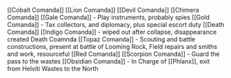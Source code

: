 [[Cobalt Comanda]]
[[Lion Comanda]]
[[Devil Comanda]]
[[Chimera Comanda]]
[[Gale Comanda]] - Play instruments, probably spies
[[Gold Comanda]] - Tax collectors, and diplomacy, plus special escort duty
[[Death Comanda]]
[[Indigo Comanda]] - wiped out after collapse, disappearance created Death Coamnda
[[Topaz Comanda]] - Scouting and battle constructions, present at battle of Looming Rock, Field repairs and smiths and work, resourceful
[[Red Comanda]]
[[Scorpion Comanda]] - Guard the pass to the wastes
[[Obsidian Comanda]] - In Charge of [[Phlanx]], exit from Helviti Wastes to the North
